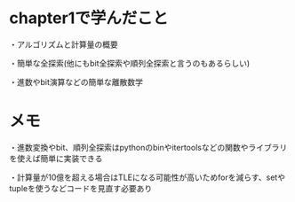 # chapter1で学んだこと

・アルゴリズムと計算量の概要

・簡単な全探索(他にもbit全探索や順列全探索と言うのもあるらしい)

・進数やbit演算などの簡単な離散数学

# メモ

・進数変換やbit、順列全探索はpythonのbinやitertoolsなどの関数やライブラリを使えば簡単に実装できる

・計算量が10億を超える場合はTLEになる可能性が高いためforを減らす、setやtupleを使うなどコードを見直す必要あり
